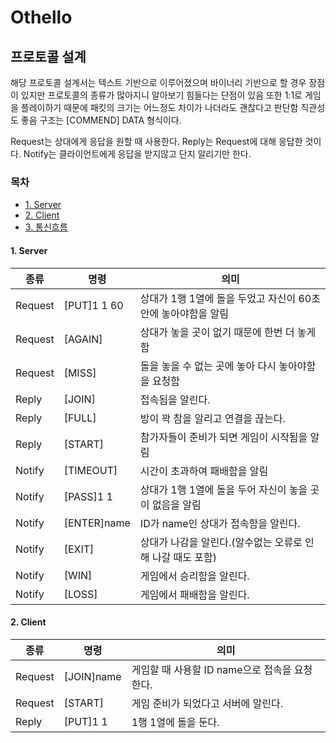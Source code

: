 # Othello

## 프로토콜 설계
해당 프로토콜 설계서는 텍스트 기반으로 이루어졌으며 바이너리 기반으로 할 경우 장점이 있지만 프로토콜의 종류가 많아지니 알아보기 힘들다는 단점이 있음
또한 1:1로 게임을 플레이하기 때문에 패킷의 크기는 어느정도 차이가 나더라도 괜찮다고 판단함 직관성도 좋음
구조는 [COMMEND] DATA 형식이다.

Request는 상대에게 응답을 원할 때 사용한다.
Reply는 Request에 대해 응답한 것이다.
Notify는 클라이언트에게 응답을 받지않고 단지 알리기만 한다.

### 목차

- [1. Server](#1-server)
- [2. Client](#2-client)
- [3. 통신흐름](#3-통신흐름)

#### 1. Server

| 종류 | 명령 | 의미 |
-------|-------|-------
| Request | [PUT]1 1 60 | 상대가 1행 1열에 돌을 두었고 자신이 60초 안에 놓아야함을 알림 |
| Request | [AGAIN]     | 상대가 놓을 곳이 없기 때문에 한번 더 놓게함|
| Request | [MISS]      | 돌을 놓을 수 없는 곳에 놓아 다시 놓아야함을 요청함 |
| Reply   | [JOIN]      | 접속됨을 알린다. |
| Reply   | [FULL]      | 방이 꽉 참을 알리고 연결을 끊는다. |
| Reply   | [START]     | 참가자들이 준비가 되면 게임이 시작됨을 알림 |
| Notify  | [TIMEOUT]   | 시간이 초과하여 패배함을 알림 |
| Notify  | [PASS]1 1   | 상대가 1행 1열에 돌을 두어 자신이 놓을 곳이 없음을 알림 |
| Notify  | [ENTER]name | ID가 name인 상대가 접속함을 알린다. |
| Notify  | [EXIT]      | 상대가 나감을 알린다.(알수없는 오류로 인해 나갈 때도 포함) |
| Notify  | [WIN]       | 게임에서 승리함을 알린다. |
| Notify  | [LOSS]      | 게임에서 패배함을 알린다. |

#### 2. Client

| 종류 | 명령 | 의미 |
-------|-------|-------
| Request | [JOIN]name | 게임할 때 사용할 ID name으로 접속을 요청한다. |
| Request | [START] | 게임 준비가 되었다고 서버에 알린다. |
|Reply| [PUT]1 1 | 1행 1열에 돌을 둔다. |
